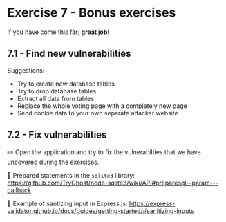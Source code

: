 # Exercise 7 - Bonus exercises

If you have come this far; **great job**!

## 7.1 - Find new vulnerabilities

Suggestions:

- Try to create new database tables
- Try to drop database tables
- Extract all data from tables
- Replace the whole voting page with a completely new page
- Send cookie data to your own separate attacker website

## 7.2 - Fix vulnerabilities

:pencil2: Open the application and try to fix the vulnerabilties that we have uncovered during the exercises.

:book: Prepared statements in the `sqlite3` library: <https://github.com/TryGhost/node-sqlite3/wiki/API#preparesql--param---callback>

:book: Example of santizing input in Express.js: <https://express-validator.github.io/docs/guides/getting-started/#sanitizing-inputs>
